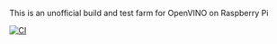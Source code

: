 This is an unofficial build and test farm for OpenVINO on Raspberry Pi

[![CI](https://github.com/dkurt/vineyard/workflows/CI/badge.svg?branch=master)](https://github.com/dkurt/vineyard/actions?query=branch%3Amaster)
